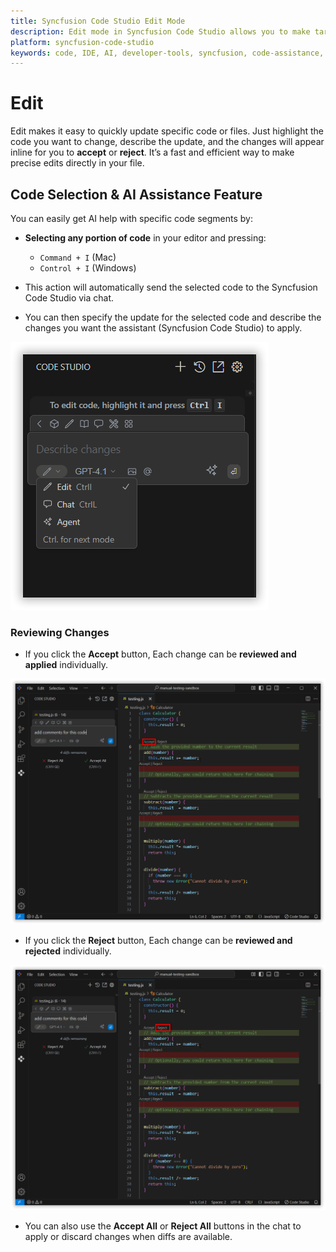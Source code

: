 ```yaml
---
title: Syncfusion Code Studio Edit Mode
description: Edit mode in Syncfusion Code Studio allows you to make targeted changes to your codebase with the help of AI.
platform: syncfusion-code-studio
keywords: code, IDE, AI, developer-tools, syncfusion, code-assistance, productivity, UI-generation, bug-fixing, documentation
---
```


# Edit

Edit makes it easy to quickly update specific code or files. Just highlight the code you want to change, describe the update, and the changes will appear inline for you to **accept** or **reject**. It’s a fast and efficient way to make precise edits directly in your file.



## Code Selection & AI Assistance Feature

You can easily get AI help with specific code segments by:

- **Selecting any portion of code** in your editor and pressing:
  - `Command + I` (Mac)  
  - `Control + I` (Windows)

- This action will automatically send the selected code to the Syncfusion Code Studio via chat.

- You can then specify the update for the selected code and describe the changes you want the assistant (Syncfusion Code Studio) to apply.

<img src="./feature-images/edit1.png" alt="Edit Mode"  />

### Reviewing Changes

- If you click the **Accept** button, Each change can be **reviewed and applied** individually.

<img src="./feature-images/edit2.png" alt="Accept Image"  />
 
- If you click the **Reject** button, Each change can be **reviewed and rejected** individually.

<img src="./feature-images/edit3.png" alt="Reject Image"  />

- You can also use the **Accept All** or **Reject All** buttons in the chat to apply or discard changes when diffs are available.
